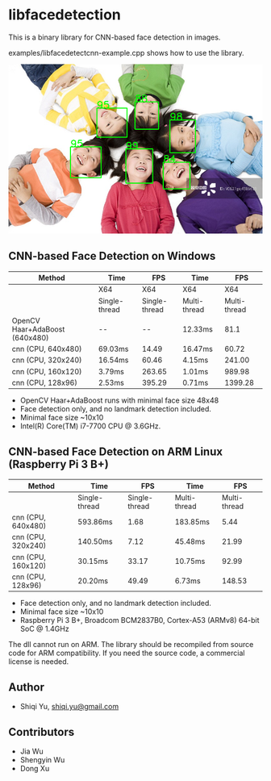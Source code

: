 # libfacedetection

This is a binary library for CNN-based face detection in images. 

examples/libfacedetectcnn-example.cpp shows how to use the library.

![Examples](/images/cnnresult.png "Detection example")


CNN-based Face Detection on Windows
-------------

| Method             |Time          | FPS         |Time          | FPS         |
|--------------------|--------------|-------------|--------------|-------------|
|                    |  X64         |X64          |  X64         |X64          |
|                    |Single-thread |Single-thread|Multi-thread  |Multi-thread |
|OpenCV Haar+AdaBoost (640x480)|   --         | --          | 12.33ms      |   81.1      |
|cnn (CPU, 640x480)  |  69.03ms     | 14.49       | 16.47ms      |   60.72     |
|cnn (CPU, 320x240)  |  16.54ms     | 60.46       |  4.15ms      |  241.00     |
|cnn (CPU, 160x120)  |   3.79ms     | 263.65      |  1.01ms      |  989.98     |
|cnn (CPU, 128x96)   |   2.53ms     | 395.29      |  0.71ms      | 1399.28     |

* OpenCV Haar+AdaBoost runs with minimal face size 48x48
* Face detection only, and no landmark detection included.
* Minimal face size ~10x10
* Intel(R) Core(TM) i7-7700 CPU @ 3.6GHz.

CNN-based Face Detection on ARM Linux (Raspberry Pi 3 B+)
-------------

| Method             |Time          | FPS         |Time          | FPS         |
|--------------------|--------------|-------------|--------------|-------------|
|                    |Single-thread |Single-thread|Multi-thread  |Multi-thread |
|cnn (CPU, 640x480)  |  593.86ms    |  1.68       |  183.85ms    |   5.44      |
|cnn (CPU, 320x240)  |  140.50ms    |  7.12       |   45.48ms    |  21.99      |
|cnn (CPU, 160x120)  |   30.15ms    | 33.17       |   10.75ms    |  92.99      |
|cnn (CPU, 128x96)   |   20.20ms    | 49.49       |    6.73ms    | 148.53      |

* Face detection only, and no landmark detection included.
* Minimal face size ~10x10
* Raspberry Pi 3 B+, Broadcom BCM2837B0, Cortex-A53 (ARMv8) 64-bit SoC @ 1.4GHz


The dll cannot run on ARM. The library should be recompiled from source code for ARM compatibility. If you need the source code, a commercial license is needed.


Author
-------------
* Shiqi Yu, <shiqi.yu@gmail.com>

Contributors
-------------
* Jia Wu
* Shengyin Wu
* Dong Xu
